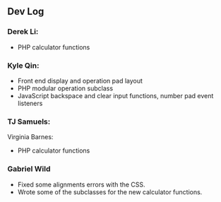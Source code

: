 ## Dev Log

### Derek Li:
- PHP calculator functions

### Kyle Qin:
- Front end display and operation pad layout
- PHP modular operation subclass
- JavaScript backspace and clear input functions, number pad event listeners

### TJ Samuels:

Virginia Barnes:
- PHP calculator functions

### Gabriel Wild
- Fixed some alignments errors with the CSS. 
- Wrote some of the subclasses for the new calculator functions. 
